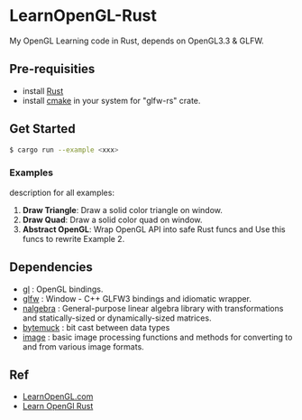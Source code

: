 # LearnOpenGL-Rust
My OpenGL Learning code in Rust, depends on OpenGL3.3 & GLFW.

## Pre-requisities

* install [Rust](https://www.rust-lang.org/tools/install)
* install [cmake](https://cmake.org/download/) in your system for "glfw-rs" crate.

## Get Started

```bash
$ cargo run --example <xxx>
```

### Examples

description for all examples:
1. **Draw Triangle**: Draw a solid color triangle on window.
2. **Draw Quad**: Draw a solid color quad on window.
3. **Abstract OpenGL**: Wrap OpenGL API into safe Rust funcs and Use this funcs to rewrite Example 2.

## Dependencies
* [gl](https://crates.io/crates/gl) : OpenGL bindings.
* [glfw](https://crates.io/crates/glfw) : Window - C++ GLFW3 bindings and idiomatic wrapper.
* [nalgebra](https://crates.io/crates/nalgebra) : General-purpose linear algebra library with transformations and statically-sized or dynamically-sized matrices.
* [bytemuck](https://crates.io/crates/bytemuck) : bit cast between data types
* [image](https://crates.io/crates/image) : basic image processing functions and methods for converting to and from various image formats.

## Ref
* [LearnOpenGL.com](https://learnopengl.com/)
* [Learn OpenGl Rust](https://rust-tutorials.github.io/learn-opengl/)
